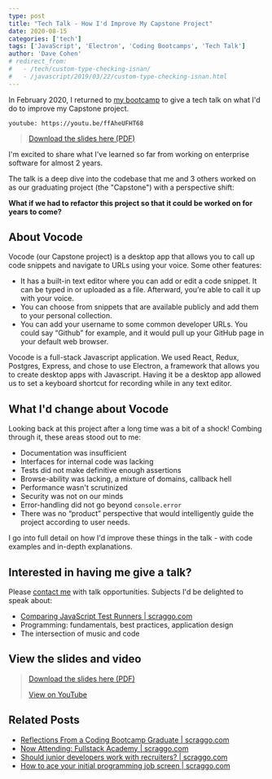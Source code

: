 ```yaml
---
type: post
title: "Tech Talk - How I'd Improve My Capstone Project"
date: 2020-08-15
categories: ['tech']
tags: ['JavaScript', 'Electron', 'Coding Bootcamps', 'Tech Talk']
author: 'Dave Cohen'
# redirect_from:
#   - /tech/custom-type-checking-isnan/
#   - /javascript/2019/03/22/custom-type-checking-isnan.html
---
```


In February 2020, I returned to [my bootcamp](https://www.fullstackacademy.com/) to give a tech talk on what I'd do to improve my Capstone project.

`youtube: https://youtu.be/ffAheUFHT68`

> [Download the slides here (PDF)](./VoCode-Presentation-FSA-200218-public.pdf)

I'm excited to share what I've learned so far from working on enterprise software for almost 2 years.

The talk is a deep dive into the codebase that me and 3 others worked on as our graduating project (the "Capstone") with a perspective shift:

**What if we had to refactor this project so that it could be worked on for years to come?**

## About Vocode

Vocode (our Capstone project) is a desktop app that allows you to call up code snippets and navigate to URLs using your voice. Some other features:

- It has a built-in text editor where you can add or edit a code snippet. It can be typed in or uploaded as a file. Afterward, you’re able to call it up with your voice.
- You can choose from snippets that are available publicly and add them to your personal collection.
- You can add your username to some common developer URLs. You could say “Github” for example, and it would pull up your GitHub page in your default web browser.

Vocode is a full-stack Javascript application. We used React, Redux, Postgres, Express, and chose to use Electron, a framework that allows you to create desktop apps with Javascript. Having it be a desktop app allowed us to set a keyboard shortcut for recording while in any text editor.

## What I'd change about Vocode

Looking back at this project after a long time was a bit of a shock! Combing through it, these areas stood out to me:

- Documentation was insufficient
- Interfaces for internal code was lacking
- Tests did not make definitive enough assertions
- Browse-ability was lacking, a mixture of domains, callback hell
- Performance wasn't scrutinized
- Security was not on our minds
- Error-handling did not go beyond `console.error`
- There was no “product” perspective that would intelligently guide the project according to user needs.

I go into full detail on how I'd improve these things in the talk - with code examples and in-depth explanations.

## Interested in having me give a talk?

Please [contact me](/contact) with talk opportunities. Subjects I'd be delighted to speak about:

- [Comparing JavaScript Test Runners | scraggo.com](/comparing-javascript-test-runners/)
- Programming: fundamentals, best practices, application design
- The intersection of music and code

## View the slides and video

> [Download the slides here (PDF)](./VoCode-Presentation-FSA-200218-public.pdf)
>
> [View on YouTube](https://youtu.be/ffAheUFHT68)

## Related Posts

- [Reflections From a Coding Bootcamp Graduate | scraggo.com](/reflections-coding-bootcamp/)
- [Now Attending: Fullstack Academy | scraggo.com](/now-attending-fullstack/)
- [Should junior developers work with recruiters? | scraggo.com](/recruiters-and-junior-devs/)
- [How to ace your initial programming job screen | scraggo.com](/prepare-for-initial-screens/)
